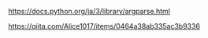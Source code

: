 https://docs.python.org/ja/3/library/argparse.html

https://qiita.com/Alice1017/items/0464a38ab335ac3b9336
